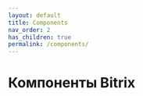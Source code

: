 ```yaml
---
layout: default
title: Components
nav_order: 2
has_children: true
permalink: /components/
---
```


# Компоненты Bitrix
